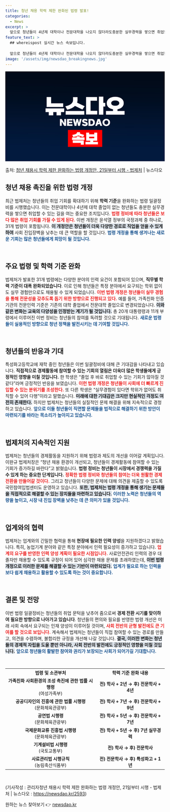 ```yaml
---
title: 청년 채용 학력 제한 완화된 법령 발표!
categories:
  - News
excerpt: >
  앞으로 청년들이 4년제 대학이나 전문대학을 나오지 않더라도충분한 실무경력을 쌓으면 취업할 수 있는분야가 늘어…
feature_text: >
  ## whereispost 실시간 뉴스 속보입니다.

  앞으로 청년들이 4년제 대학이나 전문대학을 나오지 않더라도충분한 실무경력을 쌓으면 취업할 수 있는분야가 늘어…
image: '/assets/img/newsdao_breakingnews.jpg'
---
```


![뉴스다오 속보](/assets/img/newsdao_breakingnews.jpg)

<p>출처: <a href="https://newsdao.kr/2593" rel="dofollow">청년 채용시 학력 제한 완화하는 법령 개정안, 21일부터 시행 - 법제처</a> | 뉴스다오</p>

<h2 data-ke-size="size26">청년 채용 촉진을 위한 법령 개정</h2>

<p data-ke-size="size16">최근 법제처는 청년들의 취업 기회를 확대하기 위해 <b>학력 기준</b>을 완화하는 법령 일괄정비를 시행했습니다. 이는 전문대학이나 4년제 대학 졸업이 없는 청년들도 충분한 실무경력을 쌓으면 취업할 수 있는 길을 여는 중요한 조치입니다. <b><span style="color: #ee2323;">법령 정비에 따라 청년들은 보다 많은 취업 기회를 가질 수 있게 된다.</span></b> 이번 개정은 윤석열 정부의 국정과제 중 하나로, 31개 법령이 포함됩니다. <b><span style="background-color: #21538527;">이 개정안은 청년들이 더욱 다양한 경로로 직업을 얻을 수 있게 하여</span></b> 사회 진입장벽을 낮추는 데 큰 역할을 할 것입니다. <b><span style="color: #1a5490;">법령 개정을 통해 생겨나는 새로운 기회는 많은 청년들에게 희망이 될 것입니다.</span></b></p>

<p data-ke-size="size16">&nbsp;</p>

<h2 data-ke-size="size26">주요 법령 및 학력 기준 완화</h2>

<p data-ke-size="size16">법제처가 발표한 31개 법령에는 다양한 분야의 인력 요건이 포함되어 있으며, <b>직무별 학력 기준이 대폭 완화되었습니다</b>. 이로 인해 청년들은 특정 분야에서 요구되는 학위 없이도 실무 경험만으로도 채용될 수 있게 되었습니다. <b><span style="color: #ee2323;">이번 법령 개정은 청년들이 실무 경험을 통해 전문성을 갖추도록 돕기 위한 방향으로 진행되고 있다.</span></b> 예를 들어, 가족친화 인증기관의 전문인력 기준은 기존의 대학 졸업에서 전문대학 졸업으로 변경되었습니다. <b><span style="background-color: #21538527;">이와 같은 변화는 교육의 다양성을 인정받는 계기가 될 것입니다.</span></b> 총 20개 대통령령과 11개 부령에서 이루어진 이번 정비는 청년들의 참여를 독려할 것으로 기대됩니다. <b><span style="color: #1a5490;">새로운 법령들이 실용적인 방향으로 청년 정책을 발전시키는 데 기여할 것입니다.</span></b></p>

<p data-ke-size="size16">&nbsp;</p>

<h2 data-ke-size="size26">청년들의 반응과 기대</h2>

<p data-ke-size="size16">특성화고등학교에 재학 중인 청년들은 이번 일괄정비에 대해 큰 기대감을 나타내고 있습니다. <b>직접적으로 경제활동에 참여할 수 있는 기회의 열림은 더욱더 많은 학생들에게 긍정적인 영향을 미칠 것입니다.</b> 한 학생은 “졸업 후 바로 취업할 수 있는 기회가 많아질 것 같다”라며 긍정적인 반응을 보였습니다. <b><span style="color: #ee2323;">이런 법령 개정은 청년들이 사회에 더 빠르게 진입할 수 있는 분위기를 조성한다.</span></b> 또 다른 학생은 “실무경험이 있다면 학위가 없어도 취직할 수 있어 다행”이라고 말했습니다. <b><span style="background-color: #21538527;">미래에 대한 기대감은 크지만 현실적인 걱정도 여전히 존재한다.</span></b> 하지만 법제처는 청년들의 실질적인 문제 해결을 위해 지속적으로 경청하고 있습니다. <b><span style="color: #1a5490;">앞으로 이들 청년들이 직면할 문제들을 법적으로 해결하기 위한 방안이 마련되기를 바라는 목소리가 높아지고 있습니다.</span></b></p>

<p data-ke-size="size16">&nbsp;</p>

<h2 data-ke-size="size26">법제처의 지속적인 지원</h2>

<p data-ke-size="size16">법제처는 청년들의 경제활동을 지원하기 위해 법령과 제도의 개선을 이어갈 계획입니다. 이완규 법제처장은 “청년 채용 환경이 개선되고, 청년들이 경제활동에 참여할 수 있는 기회가 증가하길 바란다”고 밝혔습니다. <b>법령 정비는 청년들이 시장에서 경쟁력을 가질 수 있게 하는 중요한 단계입니다.</b> <b><span style="color: #ee2323;">정확한 법령 정비와 청년들의 참여는 더욱 원활한 경제 전환을 만들어갈 것이다.</span></b> 그리고 청년들이 다양한 문제에 대해 의견을 제출할 수 있도록 국민참여입법센터도 운영하고 있습니다. <b><span style="background-color: #21538527;">또한, 법제처는 법령 개정을 통해 생기는 문제들을 직접적으로 해결할 수 있는 장치들을 마련하고 있습니다.</span></b> <b><span style="color: #1a5490;">이러한 노력은 청년들의 역량을 높이고, 시장 내 진입 장벽을 낮추는 데 큰 의미가 있을 것입니다.</span></b></p>

<p data-ke-size="size16">&nbsp;</p>

<h2 data-ke-size="size26">업계와의 협력</h2>

<p data-ke-size="size16">법제처는 업계와의 긴밀한 협력을 통해 <b>현장에 필요한 인력 양성</b>을 지원하겠다고 밝혔습니다. 특히, 농업기계 분야와 같은 특정 분야에서 인력 필요성이 증가하고 있습니다. <b><span style="color: #ee2323;">업계의 요구를 반영한 인력 양성 계획이 필요한 시점입니다.</span></b> 사료안전관리 인력의 경우 대졸자만 채용할 수 있도록 규정이 되어 있어 심각한 채용 문제를 초래하였는데, <b><span style="background-color: #21538527;">이번 법령 개정으로 이러한 문제를 해결할 수 있는 기반이 마련되었다.</span></b> <b><span style="color: #1a5490;">업계가 필요로 하는 인력을 보다 쉽게 채용하고 활용할 수 있도록 하는 것이 중요합니다.</span></b></p>

<p data-ke-size="size16">&nbsp;</p>

<h2 data-ke-size="size26">결론 및 전망</h2>

<p data-ke-size="size16">이번 법령 일괄정비는 청년들의 취업 문턱을 낮추어 줌으로써 <b>경제 전환 시기를 맞이하여 필요한 방향으로 나아가고 있습니다</b>. 청년들의 편의와 필요를 반영한 법령 개선은 미래 사회 속에서 요구되는 인재 양성이 이루어질 것이며, <b><span style="color: #ee2323;">사회 전반의 균형 발전에도 큰 기여를 할 것으로 보입니다.</span></b> 계속해서 법제처는 청년들이 직접 참여할 수 있는 경로를 만들고, 의견을 수렴하며, 불합리한 규정을 개선해 나갈 것입니다. <b><span style="background-color: #21538527;">결국, 이러한 변화는 청년들의 경제적 자립을 도울 뿐만 아니라, 사회 전반의 발전에도 긍정적인 영향을 미칠 것입니다.</span></b> <b><span style="color: #1a5490;">앞으로 청년들의 활발한 참여와 권리가 보장되는 사회가 되어가길 기대합니다.</span></b></p>

<p data-ke-size="size16">&nbsp;</p>

<table>
<tr>
<td style="text-align: center; height: 17px;"><b>법령 및 소관부처</b></td>
<td style="text-align: center; height: 17px;"><b>학력 기준 완화 내용</b></td>
</tr>
<tr>
<td style="text-align: center; height: 17px;"><b>가족친화 사회환경의 조성 촉진에 관한 법률 시행령</b><br/> (여성가족부)</td>
<td style="text-align: center; height: 17px;"><b>전) 학사 + 2년 → 후) 전문학사 + 4년</b></td>
</tr>
<tr>
<td style="text-align: center; height: 17px;"><b>공공디자인의 진흥에 관한 법률 시행령</b><br/> (문화체육관광부)</td>
<td style="text-align: center; height: 17px;"><b>전) 학사 + 7년 → 후) 전문학사 + 9년</b></td>
</tr>
<tr>
<td style="text-align: center; height: 17px;"><b>공연법 시행령</b><br/> (문화체육관광부)</td>
<td style="text-align: center; height: 17px;"><b>전) 학사 + 5년 → 후) 전문학사 + 7년</b></td>
</tr>
<tr>
<td style="text-align: center; height: 17px;"><b>국제문화교류 진흥법 시행령</b><br/> (문화체육관광부)</td>
<td style="text-align: center; height: 17px;"><b>전) 학사 + 5년 → 후) 7년 실무경력</b></td>
</tr>
<tr>
<td style="text-align: center; height: 17px;"><b>기계설비법 시행령</b><br/> (국토교통부)</td>
<td style="text-align: center; height: 17px;"><b>전) 학사 → 후) 전문학사</b></td>
</tr>
<tr>
<td style="text-align: center; height: 17px;"><b>사료관리법 시행규칙</b><br/> (농림축산식품부)</td>
<td style="text-align: center; height: 17px;"><b>전) 전문학사 → 후) 특성화고 + 1년</b></td>
</tr>
</table>

<p data-ke-size="size16">&nbsp;</p>

<p data-ke-size="size16">(기사작성 : 관리자청년 채용시 학력 제한 완화하는 법령 개정안, 21일부터 시행 - 법제처 | 뉴스다오  : <a href="https://newsdao.kr/2593">https://newsdao.kr/2593</a>)</p> 

원하는 뉴스 찾아보기 👉 <a href="https://newsdao.kr" rel="dofollow">newsdao.kr</a>


